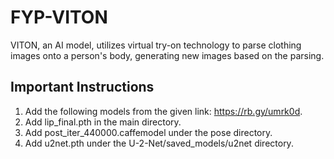 # FYP-VITON
VITON, an AI model, utilizes virtual try-on technology to parse clothing images onto a person's body, generating new images based on the parsing.

## Important Instructions
1) Add the following models from the given link: https://rb.gy/umrk0d.
2) Add lip_final.pth in the main directory.
3) Add post_iter_440000.caffemodel under the pose directory.
4) Add u2net.pth under the U-2-Net/saved_models/u2net directory.
